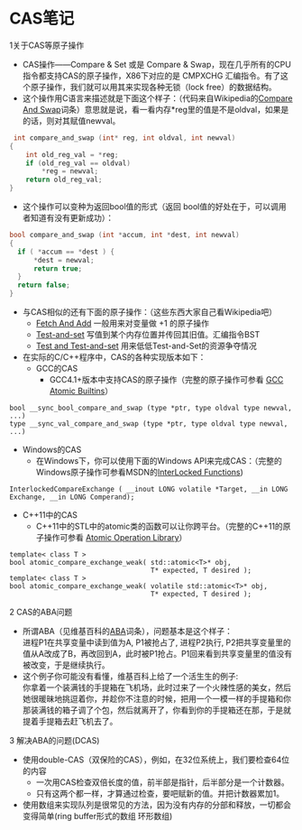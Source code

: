 CAS笔记
====  
1关于CAS等原子操作
 * CAS操作——Compare & Set 或是 Compare & Swap，现在几乎所有的CPU指令都支持CAS的原子操作，X86下对应的是 CMPXCHG 汇编指令。有了这个原子操作，我们就可以用其来实现各种无锁（lock free）的数据结构。
 * 这个操作用C语言来描述就是下面这个样子：（代码来自Wikipedia的[Compare And Swap](https://en.wikipedia.org/wiki/Compare-and-swap)词条）意思就是说，看一看内存*reg里的值是不是oldval，如果是的话，则对其赋值newval。  
```c++
 int compare_and_swap (int* reg, int oldval, int newval)
{
    int old_reg_val = *reg;
    if (old_reg_val == oldval)
        *reg = newval;
    return old_reg_val;
}
```
* 这个操作可以变种为返回bool值的形式（返回 bool值的好处在于，可以调用者知道有没有更新成功）：
```c++
bool compare_and_swap (int *accum, int *dest, int newval)
{
  if ( *accum == *dest ) {
      *dest = newval;
      return true;
  }
  return false;
}
```
* 与CAS相似的还有下面的原子操作：（这些东西大家自己看Wikipedia吧）
  * [Fetch And Add](https://en.wikipedia.org/wiki/Fetch-and-add) 一般用来对变量做 +1 的原子操作
  * [Test-and-set](https://en.wikipedia.org/wiki/Test-and-set) 写值到某个内存位置并传回其旧值。汇编指令BST
  * [Test and Test-and-set](https://en.wikipedia.org/wiki/Test_and_test-and-set) 用来低低Test-and-Set的资源争夺情况
* 在实际的C/C++程序中，CAS的各种实现版本如下：
  * GCC的CAS
    * GCC4.1+版本中支持CAS的原子操作（完整的原子操作可参看 [GCC Atomic Builtins](https://gcc.gnu.org/onlinedocs/gcc-4.1.1/gcc/Atomic-Builtins.html)）
``` 
bool __sync_bool_compare_and_swap (type *ptr, type oldval type newval, ...)
type __sync_val_compare_and_swap (type *ptr, type oldval type newval, ...)
```
  * Windows的CAS
    * 在Windows下，你可以使用下面的Windows API来完成CAS：（完整的Windows原子操作可参看MSDN的[InterLocked Functions](http://msdn.microsoft.com/en-us/library/windows/desktop/ms686360(v=vs.85).aspx#interlocked_functions))
```
InterlockedCompareExchange ( __inout LONG volatile *Target, __in LONG Exchange, __in LONG Comperand);
```
  * C++11中的CAS
    * C++11中的STL中的atomic类的函数可以让你跨平台。（完整的C++11的原子操作可参看 [Atomic Operation Library](http://en.cppreference.com/w/cpp/atomic)）
```
template< class T >
bool atomic_compare_exchange_weak( std::atomic<T>* obj,
                                   T* expected, T desired );
template< class T >
bool atomic_compare_exchange_weak( volatile std::atomic<T>* obj,
                                   T* expected, T desired );
```
2 CAS的ABA问题
* 所谓ABA（见维基百科的[ABA](https://en.wikipedia.org/wiki/ABA_problem)词条），问题基本是这个样子：  
  进程P1在共享变量中读到值为A, P1被抢占了, 进程P2执行, P2把共享变量里的值从A改成了B，再改回到A，此时被P1抢占。P1回来看到共享变量里的值没有被改变，于是继续执行。
* 这个例子你可能没有看懂，维基百科上给了一个活生生的例子:  
  你拿着一个装满钱的手提箱在飞机场，此时过来了一个火辣性感的美女，然后她很暖昧地挑逗着你，并趁你不注意的时候，把用一个一模一样的手提箱和你那装满钱的箱子调了个包，然后就离开了，你看到你的手提箱还在那，于是就提着手提箱去赶飞机去了。

3 解决ABA的问题(DCAS)
* 使用double-CAS（双保险的CAS），例如，在32位系统上，我们要检查64位的内容
  * 一次用CAS检查双倍长度的值，前半部是指针，后半部分是一个计数器。
  * 只有这两个都一样，才算通过检查，要吧赋新的值。并把计数器累加1。
* 使用数组来实现队列是很常见的方法，因为没有内存的分部和释放，一切都会变得简单(ring buffer形式的数组 环形数组)